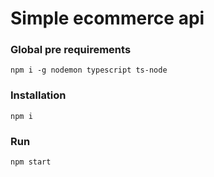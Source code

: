 # Simple ecommerce api

### Global pre requirements
`npm i -g nodemon typescript ts-node`

### Installation
`npm i`

### Run
`npm start`